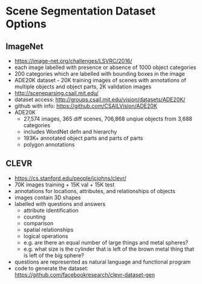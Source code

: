 # Scene Segmentation Dataset Options
## ImageNet
- https://image-net.org/challenges/LSVRC/2016/ 
- each image labelled with presence or absence of 1000 object categories
- 200 categories which are labelled with bounding boxes in the image
- ADE20K dataset - 20K training images of scenes with annotations of multiple objects and object parts, 2K validation images
- http://sceneparsing.csail.mit.edu/ 
- dataset access: http://groups.csail.mit.edu/vision/datasets/ADE20K/ 
- github with info: https://github.com/CSAILVision/ADE20K
- ADE20K
  - 27,574 images, 365 diff scenes, 706,868 unqiue objects from 3,688 categories 
  - includes WordNet defn and hierarchy
  - 193K+ annotated object parts and parts of parts
  - polygon annotations
## CLEVR
- https://cs.stanford.edu/people/jcjohns/clevr/
- 70K images training + 15K val + 15K test
- annotations for locations, attributes, and relationships of objects
- images contain 3D shapes
- labelled with questions and answers
  - attribute identification
  - counting
  - comparison
  - spatial relationships
  - logical operations
  - e.g. are there an equal number of large things and metal spheres?
  - e.g. what size is the cylinder that is left of the brown metal thing that is left of the big sphere?
- questions are represented as natural language and functional program
- code to generate the dataset: https://github.com/facebookresearch/clevr-dataset-gen
